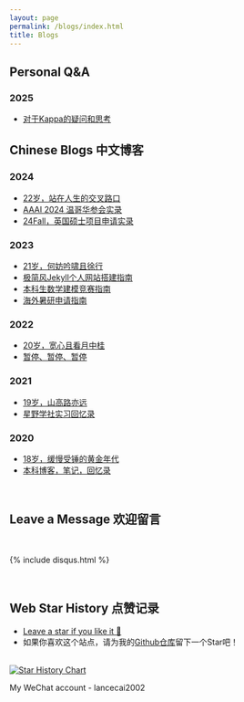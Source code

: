 ```yaml
---
layout: page
permalink: /blogs/index.html
title: Blogs
---
```


## Personal Q&A

### 2025

- [对于Kappa的疑问和思考](https://turboswifty.github.io/file/kappa的可解释性.pdf)



## Chinese Blogs 中文博客

### 2024

- [22岁，站在人生的交叉路口](https://turboswifty.github.io/blogs/22yrs)
- [AAAI 2024 温哥华参会实录](https://turboswifty.github.io/blogs/aaai-24/)
- [24Fall，英国硕士项目申请实录](https://turboswifty.github.io/blogs/24fall/)

### 2023

- [21岁，何妨吟啸且徐行](https://turboswifty.github.io/blogs/21yrs)<br>
- [极简风Jekyll个人网站搭建指南](https://turboswifty.github.io/blogs/web)<br>
- [本科生数学建模竞赛指南](https://turboswifty.github.io/blogs/team2023)<br>
- [海外暑研申请指南](https://turboswifty.github.io/blogs/summer-res)<br>

### 2022

- [20岁，宽心且看月中桂](https://turboswifty.github.io/blogs/20yrs)<br>
- [暂停、暂停、暂停](https://turboswifty.github.io/blogs/stop/)

### 2021

- [19岁，山高路亦远](https://turboswifty.github.io/blogs/19yrs)<br>
- [星野学社实习回忆录](https://turboswifty.github.io/blogs/star)

### 2020

- [18岁，缓慢受锤的黄金年代](https://turboswifty.github.io/blogs/18yrs)<br>
- [本科博客，笔记，回忆录](https://mieclance.club/)

<br>

## Leave a Message 欢迎留言

<br>

{% include disqus.html %} 

<br>

## Web Star History 点赞记录

- [Leave a star if you like it 🥰](https://github.com/GuangLun2000/GuangLun2000.github.io) 
- 如果你喜欢这个站点，请为我的[Github仓库](https://github.com/GuangLun2000/GuangLun2000.github.io)留下一个Star吧！

<br>[![Star History Chart](https://api.star-history.com/svg?repos=GuangLun2000/GuangLun2000.github.io&type=Date)](https://star-history.com/#GuangLun2000/GuangLun2000.github.io&Date)

My WeChat account - lancecai2002

<br>
